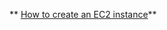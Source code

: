 ** [How to create an EC2 instance](https://medium.com/@fawazcp/how-to-create-an-ec2-instance-1eaa6858a5c9)**
